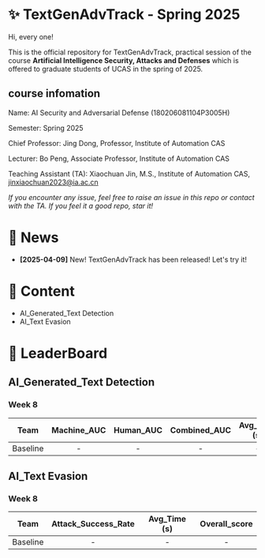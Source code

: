# ✨ TextGenAdvTrack - Spring 2025
Hi, every one! 

This is the official repository for TextGenAdvTrack, practical session of the course **Artificial Intelligence Security, Attacks and Defenses** which is offered to graduate students of UCAS in the spring of 2025.

## course infomation

Name: AI Security and Adversarial Defense (180206081104P3005H)

Semester: Spring 2025

Chief Professor: Jing Dong, Professor, Institute of Automation CAS

Lecturer: Bo Peng, Associate Professor, Institute of Automation CAS

Teaching Assistant (TA): Xiaochuan Jin, M.S., Institute of Automation CAS, jinxiaochuan2023@ia.ac.cn

*If you encounter any issue, feel free to raise an issue in this repo or contact with the TA.*
*If you feel it a good repo, star it!*

# 📣 News
- **[2025-04-09]** New! TextGenAdvTrack has been released! Let's try it! 


# 📜 Content
- AI_Generated_Text Detection
- AI_Text Evasion


# 🥇 LeaderBoard
## AI_Generated_Text Detection

### Week 8
|Team | Machine_AUC | Human_AUC | Combined_AUC | Avg_Time (s) | Overall_score |
|:-----:|:----:|:------:|:----:|:------:|:----:|
|Baseline| - | - | - | - | - | - |


## AI_Text Evasion
### Week 8
|Team | Attack_Success_Rate | Avg_Time (s) | Overall_score
|:-----:|:----:|:------:|:------:|
|Baseline| - | - | - |



